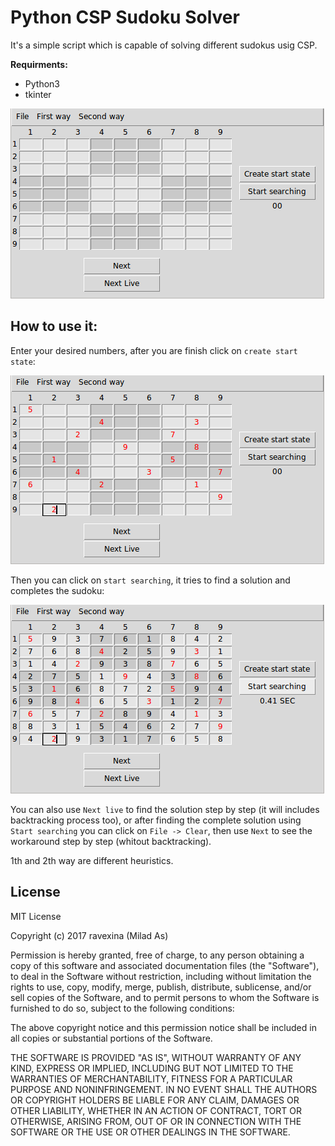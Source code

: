 # Python CSP Sudoku Solver

It's a simple script which is capable of solving different sudokus usig CSP.

**Requirments:**
 - Python3
 - tkinter

![python csp sudoku solver](https://github.com/ravexina/csp-sudoku-solver/blob/master/screenshots/1.png)


## How to use it:

Enter your desired numbers, after you are finish click on `create start state`:

![python csp sudoku solver - start state](https://github.com/ravexina/csp-sudoku-solver/blob/master/screenshots/2.png?raw=true)

Then you can click on `start searching`, it tries to find a solution and completes the sudoku:

![python csp sudoku solver - complete](https://github.com/ravexina/csp-sudoku-solver/blob/master/screenshots/3.png?raw=true)

You can also use `Next live` to find the solution step by step (it will includes backtracking process too), or after finding the complete solution using `Start searching` you can click on `File -> Clear`, then use `Next` to see the workaround step by step (whitout backtracking).

1th and 2th way are different heuristics. 

## License 

MIT License

Copyright (c) 2017 ravexina (Milad As)

Permission is hereby granted, free of charge, to any person obtaining a copy
of this software and associated documentation files (the "Software"), to deal
in the Software without restriction, including without limitation the rights
to use, copy, modify, merge, publish, distribute, sublicense, and/or sell
copies of the Software, and to permit persons to whom the Software is
furnished to do so, subject to the following conditions:

The above copyright notice and this permission notice shall be included in all
copies or substantial portions of the Software.

THE SOFTWARE IS PROVIDED "AS IS", WITHOUT WARRANTY OF ANY KIND, EXPRESS OR
IMPLIED, INCLUDING BUT NOT LIMITED TO THE WARRANTIES OF MERCHANTABILITY,
FITNESS FOR A PARTICULAR PURPOSE AND NONINFRINGEMENT. IN NO EVENT SHALL THE
AUTHORS OR COPYRIGHT HOLDERS BE LIABLE FOR ANY CLAIM, DAMAGES OR OTHER
LIABILITY, WHETHER IN AN ACTION OF CONTRACT, TORT OR OTHERWISE, ARISING FROM,
OUT OF OR IN CONNECTION WITH THE SOFTWARE OR THE USE OR OTHER DEALINGS IN THE
SOFTWARE.
